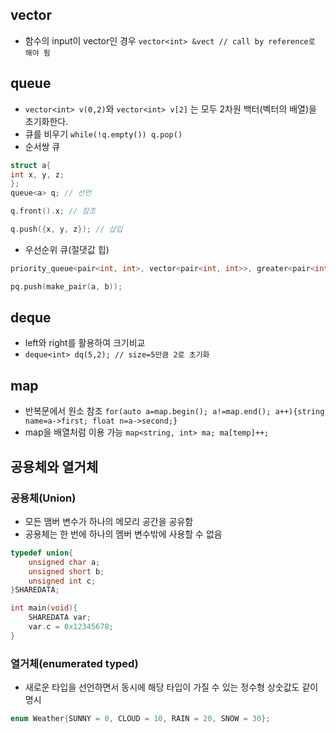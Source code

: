 ## vector
* 함수의 input이 vector인 경우 ```vector<int> &vect // call by reference로 해야 됨```

## queue

* ``` vector<int> v(0,2) ```와 ``` vector<int> v[2] ``` 는 모두 2차원 백터(벡터의 배열)을 초기화한다.
* 큐를 비우기 ```while(!q.empty()) q.pop()```
* 순서쌍 큐

```cpp
struct a{
int x, y, z;
};
queue<a> q; // 선언

q.front().x; // 참조

q.push({x, y, z}); // 삽입
```

* 우선순위 큐(절댓값 힙)
```cpp
priority_queue<pair<int, int>, vector<pair<int, int>>, greater<pair<int, int>>> pq; // priority_queue<자료형, 구현체, 비교 연산자>

pq.push(make_pair(a, b));
```

## deque

* left와 right를 활용하여 크기비교
* ```deque<int> dq(5,2); // size=5만큼 2로 초기화```

## map

* 반복문에서 원소 참조 ```for(auto a=map.begin(); a!=map.end(); a++){string name=a->first; float n=a->second;}```
* map을 배열처럼 이용 가능 ```map<string, int> ma; ma[temp]++;```

## 공용체와 열거체

### 공용체(Union)

 * 모든 맴버 변수가 하나의 메모리 공간을 공유함
 * 공용체는 한 번에 하나의 멤버 변수밖에 사용할 수 없음
 
```cpp
typedef union{
    unsigned char a;
    unsigned short b;
    unsigned int c;
}SHAREDATA;

int main(void){
	SHAREDATA var;
	var.c = 0x12345678;  
}
```

### 열거체(enumerated typed)

 * 새로운 타입을 선언하면서 동시에 해당 타입이 가질 수 있는 정수형 상숫값도 같이 명시
 
```cpp
enum Weather{SUNNY = 0, CLOUD = 10, RAIN = 20, SNOW = 30};
```
